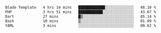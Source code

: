 <!--START_SECTION:waka-->

```txt
Blade Template   4 hrs 14 mins   ████████████░░░░░░░░░░░░░   48.10 %
PHP              3 hrs 51 mins   ███████████░░░░░░░░░░░░░░   43.67 %
Dart             27 mins         █▒░░░░░░░░░░░░░░░░░░░░░░░   05.14 %
Bash             10 mins         ▒░░░░░░░░░░░░░░░░░░░░░░░░   01.89 %
YAML             3 mins          ░░░░░░░░░░░░░░░░░░░░░░░░░   00.62 %
```

<!--END_SECTION:waka-->
